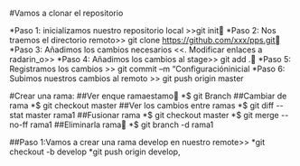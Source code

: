 #Vamos a clonar el repositorio

*Paso 1: inicializamos nuestro repositorio local >>git init
*Paso 2: Nos traemos el directorio remoto>> git clone https://github.com/xxx/pps.git
*Paso 3: Añadimos los cambios necesarios
                    <<. Modificar enlaces a radarin_o>>
*Paso 4: Añadimos los cambios al stage>> git add .
*Paso 5: Registramos los cambios >> git commit –m “Configuracióninicial
*Paso 6: Subimos nuestros cambios  al remoto >> git push origin master


#Crear una rama:
##Ver enque ramaestamo
*$ git Branch
##Cambiar de rama
*$ git checkout master
##Ver los cambios entre ramas
*$ git diff --stat master rama1
##Fusionar rama
*$ git checkout master
*$ git merge --no-ff rama1
##Eliminarla rama
*$ git branch -d rama1

##Paso 1:Vamos a crear una rama develop en nuestro remote>>
 *git checkout -b develop
 *git push origin develop,



